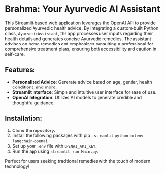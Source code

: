 # Brahma: Your Ayurvedic AI Assistant

This Streamlit-based web application leverages the OpenAI API to provide personalized Ayurvedic health advice. By integrating a custom-built Python class, `AyurvedicAssistant`, the app processes user inputs regarding their health details and generates concise Ayurvedic remedies. The assistant advises on home remedies and emphasizes consulting a professional for comprehensive treatment plans, ensuring both accessibility and caution in self-care.

## Features:
- **Personalized Advice**: Generate advice based on age, gender, health conditions, and more.
- **Streamlit Interface**: Simple and intuitive user interface for ease of use.
- **OpenAI Integration**: Utilizes AI models to generate credible and thoughtful guidance.

## Installation:
1. Clone the repository.
2. Install the following packages with pip : `streamlit`  `python-dotenv`  `langchain-openai`
3. Set up your `.env` file with `OPENAI_API_KEY`.
4. Run the app using `streamlit run Main.py`.

Perfect for users seeking traditional remedies with the touch of modern technology!
